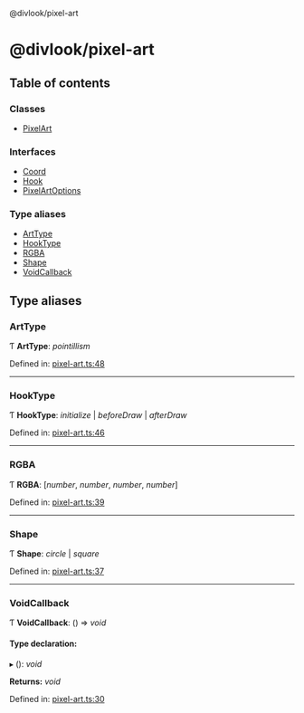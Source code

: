 @divlook/pixel-art

# @divlook/pixel-art

## Table of contents

### Classes

- [PixelArt](classes/pixelart.md)

### Interfaces

- [Coord](interfaces/coord.md)
- [Hook](interfaces/hook.md)
- [PixelArtOptions](interfaces/pixelartoptions.md)

### Type aliases

- [ArtType](README.md#arttype)
- [HookType](README.md#hooktype)
- [RGBA](README.md#rgba)
- [Shape](README.md#shape)
- [VoidCallback](README.md#voidcallback)

## Type aliases

### ArtType

Ƭ **ArtType**: *pointillism*

Defined in: [pixel-art.ts:48](https://github.com/divlook/pixel-art/blob/5ed9bda/libs/pixel-art.ts#L48)

___

### HookType

Ƭ **HookType**: *initialize* \| *beforeDraw* \| *afterDraw*

Defined in: [pixel-art.ts:46](https://github.com/divlook/pixel-art/blob/5ed9bda/libs/pixel-art.ts#L46)

___

### RGBA

Ƭ **RGBA**: [*number*, *number*, *number*, *number*]

Defined in: [pixel-art.ts:39](https://github.com/divlook/pixel-art/blob/5ed9bda/libs/pixel-art.ts#L39)

___

### Shape

Ƭ **Shape**: *circle* \| *square*

Defined in: [pixel-art.ts:37](https://github.com/divlook/pixel-art/blob/5ed9bda/libs/pixel-art.ts#L37)

___

### VoidCallback

Ƭ **VoidCallback**: () => *void*

#### Type declaration:

▸ (): *void*

**Returns:** *void*

Defined in: [pixel-art.ts:30](https://github.com/divlook/pixel-art/blob/5ed9bda/libs/pixel-art.ts#L30)
